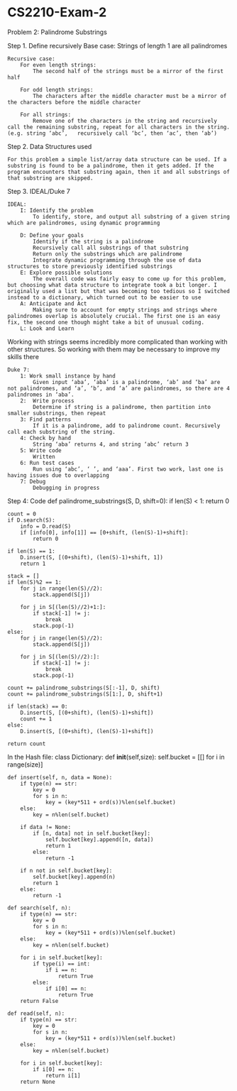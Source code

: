# CS2210-Exam-2
Problem 2: Palindrome Substrings

Step 1. Define recursively
	Base case:
		Strings of length 1 are all palindromes

	Recursive case:
		For even length strings:
			The second half of the strings must be a mirror of the first half

		For odd length strings:
			The characters after the middle character must be a mirror of the characters before the middle character

		For all strings:
			Remove one of the characters in the string and recursively call the remaining substring, repeat for all characters in the string. (e.g. string ‘abc’, 	recursively call ‘bc’, then ‘ac’, then ‘ab’)

Step 2. Data Structures used

	For this problem a simple list/array data structure can be used. If a substring is found to be a palindrome, then it gets added. If the program encounters that substring again, then it and all substrings of that substring are skipped.

Step 3. IDEAL/Duke 7
	
	IDEAL:
		I: Identify the problem
			To identify, store, and output all substring of a given string which are palindromes, using dynamic programming 

		D: Define your goals
			Identify if the string is a palindrome
			Recursively call all substrings of that substring
			Return only the substrings which are palindrome
			Integrate dynamic programming through the use of data structures to store previously identified substrings
		E: Explore possible solutions
			The overall code was fairly easy to come up for this problem, but choosing what data structure to integrate took a bit longer. I originally used a list but that was becoming too tedious so I switched instead to a dictionary, which turned out to be easier to use
		A: Anticipate and Act
			Making sure to account for empty strings and strings where palindromes overlap is absolutely crucial. The first one is an easy fix, the second one though might take a bit of unusual coding.
		L: Look and Learn
Working with strings seems incredibly more complicated than working with other structures. So working with them may be necessary to improve my skills there
		
	Duke 7:
		1: Work small instance by hand
			Given input ‘aba’, ‘aba’ is a palindrome, ‘ab’ and ‘ba’ are not palindromes, and ‘a’, ‘b’, and ‘a’ are palindromes, so there are 4 palindromes in ‘aba’.
		2:  Write process
			Determine if string is a palindrome, then partition into smaller substrings, then repeat
		3: Find patterns
			If it is a palindrome, add to palindrome count. Recursively call each substring of the string.
		4: Check by hand
			String ‘aba’ returns 4, and string ‘abc’ return 3
		5: Write code
			Written
		6: Run test cases
			Run using ‘abc’, ‘ ’, and ‘aaa’. First two work, last one is having issues due to overlapping
		7: Debug
			Debugging in progress

Step 4: Code
def palindrome_substrings(S, D, shift=0):
    if len(S) < 1:
        return 0
    
    count = 0
    if D.search(S):
        info = D.read(S)
        if [info[0], info[1]] == [0+shift, (len(S)-1)+shift]:
            return 0
    
    if len(S) == 1:
        D.insert(S, [(0+shift), (len(S)-1)+shift, 1])
        return 1
    
    stack = []
    if len(S)%2 == 1:
        for j in range(len(S)//2):
            stack.append(S[j])
        
        for j in S[(len(S)//2)+1:]:
            if stack[-1] != j:
                break
            stack.pop(-1)
    else:
        for j in range(len(S)//2):
            stack.append(S[j])
        
        for j in S[(len(S)//2):]:
            if stack[-1] != j:
                break
            stack.pop(-1)
    
    count += palindrome_substrings(S[:-1], D, shift)
    count += palindrome_substrings(S[1:], D, shift+1)
    
    if len(stack) == 0:
        D.insert(S, [(0+shift), (len(S)-1)+shift])
        count += 1
    else:
        D.insert(S, [(0+shift), (len(S)-1)+shift])
        
    return count
    
In the Hash file:
  class Dictionary:
    def __init__(self,size):
        self.bucket = [[] for i in range(size)]
        
    def insert(self, n, data = None):
        if type(n) == str:
            key = 0
            for s in n:
                key = (key*511 + ord(s))%len(self.bucket)
        else:
            key = n%len(self.bucket)
        
        if data != None:
            if [n, data] not in self.bucket[key]:
                self.bucket[key].append([n, data])
                return 1
            else:
                return -1
            
        if n not in self.bucket[key]:
            self.bucket[key].append(n)
            return 1
        else:
            return -1
        
    def search(self, n):
        if type(n) == str:
            key = 0
            for s in n:
                key = (key*511 + ord(s))%len(self.bucket)
        else:
            key = n%len(self.bucket)
            
        for i in self.bucket[key]:
            if type(i) == int:
                if i == n:
                    return True
            else:
                if i[0] == n:
                    return True
        return False
    
    def read(self, n):
        if type(n) == str:
            key = 0
            for s in n:
                key = (key*511 + ord(s))%len(self.bucket)
        else:
            key = n%len(self.bucket)
            
        for i in self.bucket[key]:
            if i[0] == n:
                return i[1]
        return None
    
